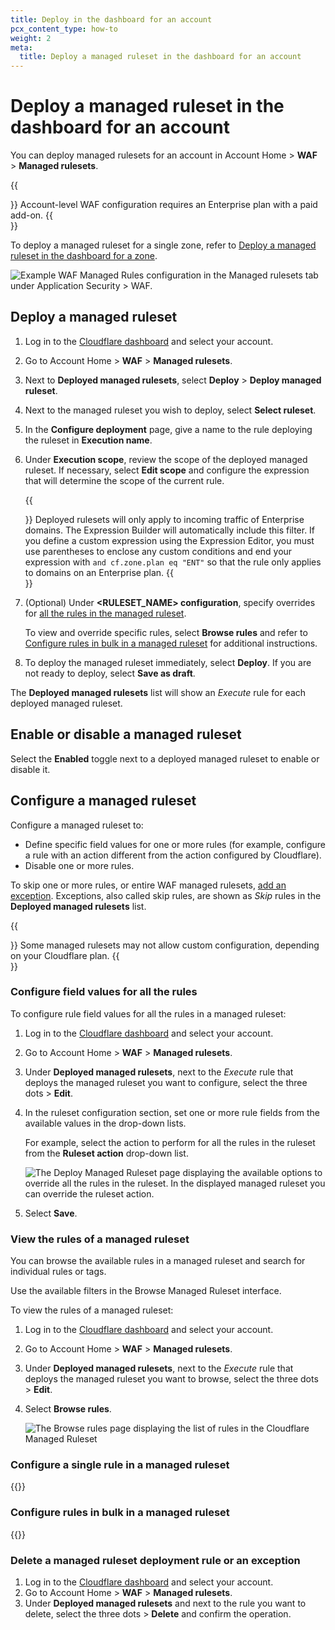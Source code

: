 ```yaml
---
title: Deploy in the dashboard for an account
pcx_content_type: how-to
weight: 2
meta:
  title: Deploy a managed ruleset in the dashboard for an account
---
```


# Deploy a managed ruleset in the dashboard for an account

You can deploy managed rulesets for an account in Account Home > **WAF** > **Managed rulesets**.

{{<Aside type="note">}}
Account-level WAF configuration requires an Enterprise plan with a paid add-on.
{{</Aside>}}

To deploy a managed ruleset for a single zone, refer to [Deploy a managed ruleset in the dashboard for a zone](/waf/managed-rules/deploy-zone-dashboard/).

![Example WAF Managed Rules configuration in the Managed rulesets tab under Application Security > WAF.](/images/waf/account/managed-rulesets-dashboard.png)

## Deploy a managed ruleset

1. Log in to the [Cloudflare dashboard](https://dash.cloudflare.com/) and select your account.

2. Go to Account Home > **WAF** > **Managed rulesets**.

3. Next to **Deployed managed rulesets**, select **Deploy** > **Deploy managed ruleset**.

4. Next to the managed ruleset you wish to deploy, select **Select ruleset**.

5. In the **Configure deployment** page, give a name to the rule deploying the ruleset in **Execution name**.

6. Under **Execution scope**, review the scope of the deployed managed ruleset. If necessary, select **Edit scope** and configure the expression that will determine the scope of the current rule.

    {{<Aside type="warning">}}
Deployed rulesets will only apply to incoming traffic of Enterprise domains. The Expression Builder will automatically include this filter. If you define a custom expression using the Expression Editor, you must use parentheses to enclose any custom conditions and end your expression with `and cf.zone.plan eq "ENT"` so that the rule only applies to domains on an Enterprise plan.
    {{</Aside>}}

7. (Optional) Under **&lt;RULESET_NAME> configuration**, specify overrides for [all the rules in the managed ruleset](#configure-field-values-for-all-the-rules).

    To view and override specific rules, select **Browse rules** and refer to [Configure rules in bulk in a managed ruleset](#configure-rules-in-bulk-in-a-managed-ruleset) for additional instructions.

8. To deploy the managed ruleset immediately, select **Deploy**. If you are not ready to deploy, select **Save as draft**.

The **Deployed managed rulesets** list will show an _Execute_ rule for each deployed managed ruleset.

## Enable or disable a managed ruleset

Select the **Enabled** toggle next to a deployed managed ruleset to enable or disable it.

## Configure a managed ruleset

Configure a managed ruleset to:

- Define specific field values for one or more rules (for example, configure a rule with an action different from the action configured by Cloudflare).
- Disable one or more rules.

To skip one or more rules, or entire WAF managed rulesets, [add an exception](/waf/managed-rules/waf-exceptions/). Exceptions, also called skip rules, are shown as _Skip_ rules in the **Deployed managed rulesets** list.

{{<Aside type="note">}}
Some managed rulesets may not allow custom configuration, depending on your Cloudflare plan.
{{</Aside>}}

### Configure field values for all the rules

To configure rule field values for all the rules in a managed ruleset:

1. Log in to the [Cloudflare dashboard](https://dash.cloudflare.com/) and select your account.

2. Go to Account Home > **WAF** > **Managed rulesets**.

3. Under **Deployed managed rulesets**, next to the _Execute_ rule that deploys the managed ruleset you want to configure, select the three dots > **Edit**.

4. In the ruleset configuration section, set one or more rule fields from the available values in the drop-down lists.

    For example, select the action to perform for all the rules in the ruleset from the **Ruleset action** drop-down list.

    ![The Deploy Managed Ruleset page displaying the available options to override all the rules in the ruleset. In the displayed managed ruleset you can override the ruleset action.](/images/waf/account/waf-configure-ruleset-account.png)

5. Select **Save**.

### View the rules of a managed ruleset

You can browse the available rules in a managed ruleset and search for individual rules or tags.

Use the available filters in the Browse Managed Ruleset interface.

To view the rules of a managed ruleset:

1. Log in to the [Cloudflare dashboard](https://dash.cloudflare.com/) and select your account.

2. Go to Account Home > **WAF** > **Managed rulesets**.

3. Under **Deployed managed rulesets**, next to the _Execute_ rule that deploys the managed ruleset you want to browse, select the three dots > **Edit**.

4. Select **Browse rules**.

    ![The Browse rules page displaying the list of rules in the Cloudflare Managed Ruleset](/images/waf/waf-browse-rules.png)

### Configure a single rule in a managed ruleset

{{<render file="_managed-ruleset-configure-single-rule.md">}}

### Configure rules in bulk in a managed ruleset

{{<render file="_managed-ruleset-configure-rules-in-bulk.md">}}

### Delete a managed ruleset deployment rule or an exception

1. Log in to the [Cloudflare dashboard](https://dash.cloudflare.com/) and select your account.
2. Go to Account Home > **WAF** > **Managed rulesets**.
3. Under **Deployed managed rulesets** and next to the rule you want to delete, select the three dots > **Delete** and confirm the operation.
